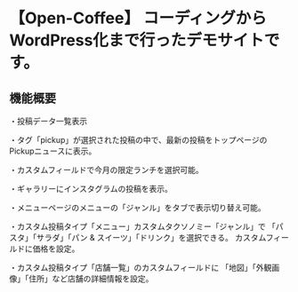 # 【Open-Coffee】 コーディングからWordPress化まで行ったデモサイトです。

## 機能概要

・投稿データ一覧表示

・タグ「pickup」が選択された投稿の中で、最新の投稿をトップページのPickupニュースに表示。

・カスタムフィールドで今月の限定ランチを選択可能。

・ギャラリーにインスタグラムの投稿を表示。

・メニューページのメニューの「ジャンル」をタブで表示切り替え可能。

・カスタム投稿タイプ「メニュー」カスタムタクソノミー「ジャンル」で 「パスタ」「サラダ」「パン & スイーツ」「ドリンク」を選択できる。 カスタムフィールドに価格を設定。

・カスタム投稿タイプ「店舗一覧」のカスタムフィールドに 「地図」「外観画像」「住所」など店舗の詳細情報を設定。

